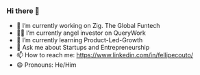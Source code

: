 ### Hi there 👋

- 🔭 I’m currently working on Zig. The Global Funtech
- 👼🏻 I’m currently angel investor on QueryWork
- 🌱 I’m currently learning Product-Led-Growth
- 💬 Ask me about Startups and Entrepreneurship
- 📫 How to reach me: https://www.linkedin.com/in/fellipecouto/
- 😄 Pronouns: He/Him
